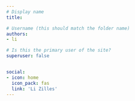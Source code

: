 ```yaml
---
# Display name
title: 

# Username (this should match the folder name)
authors:
- li

# Is this the primary user of the site?
superuser: false


social:
- icon: home
  icon_pack: fas
  link: 'Li Zilles'
---
```

